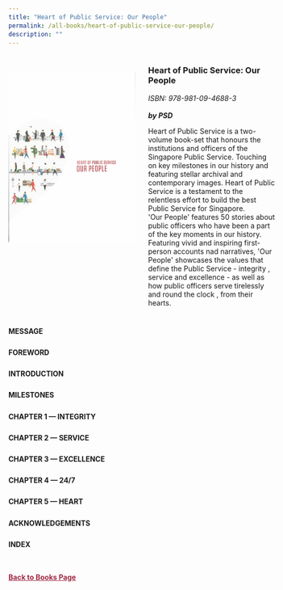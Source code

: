 ```yaml
---
title: "Heart of Public Service: Our People"
permalink: /all-books/heart-of-public-service-our-people/
description: ""
---
```

<style>


.grid-container {
	display: grid;
	grid-template-columns: 50% 50%;
	grid-gap: 5%
	}
	
img {
		object-fit: contain;
		width: 100%;
		height: 80%;
	}	

.chapter-divider {
	margin-top: 5%;
	}	
	
.back a
{
	color: #9f2943;
	font-weight: bold;
	
}	


</style>

<div class="grid-container">
	<div class="grid-child"><img src="/images/Books/Heart%20of%20Public%20Service%20Our%20People.jpg"></div>
	<div class="grid-child">
		<h3>Heart of Public Service: Our People</h3>
		<i>ISBN: 978-981-09-4688-3</i><br>
		<i></i><br>
		<b><i>by PSD</i></b>
		<p>Heart of Public Service is a two-volume book-set that honours the institutions and officers of the Singapore Public Service. Touching on key milestones in our history and featuring stellar archival and contemporary images. Heart of Public Service is a testament to the relentless effort to build the best Public Service for Singapore. <br>'Our People' features 50 stories about public officers who have been a part of the key moments in our history. Featuring vivid and inspiring first-person accounts nad narratives, 'Our People' showcases the values that define the Public Service - integrity , service and excellence - as well as how public officers serve tirelessly and round the clock , from their hearts. </p>
	</div>

</div>

<div>

<div class="chapter-divider">
<p><b>MESSAGE</b></p>

</div>
	
<div class="chapter-divider">
<p><b>FOREWORD</b></p>

</div>
		
<div class="chapter-divider">
<p><b>INTRODUCTION</b></p>

</div>
	
<div class="chapter-divider">
<p><b>MILESTONES</b></p>

</div>
	
<div class="chapter-divider">
<p><b>CHAPTER 1 — INTEGRITY</b></p>

</div>
	

<div class="chapter-divider">
<p><b>CHAPTER 2 — SERVICE</b></p>

</div>


<div class="chapter-divider">
<p><b>CHAPTER 3 — EXCELLENCE</b></p>

</div>


<div class="chapter-divider">
<p><b>CHAPTER 4 — 24/7</b></p>

</div>
	
	
<div class="chapter-divider">
<p><b>CHAPTER 5 — HEART</b></p>

</div>	
	
<div class="chapter-divider">
<p><b>ACKNOWLEDGEMENTS</b></p>

</div>	
	
	
<div class="chapter-divider">
<p><b>INDEX</b></p>

</div>	
	
	

	
	
</div>



<br>
<br>
<div class="back">
<a href="/books/">Back to Books Page</a>	

</div>